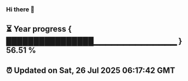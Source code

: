 ### Hi there 👋
⏳ Year progress { ████████████████▁▁▁▁▁▁▁▁▁▁▁▁▁▁ } 56.51 %
---
⏰ Updated on Sat, 26 Jul 2025 06:17:42 GMT
---
